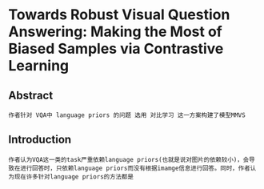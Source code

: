 # Towards Robust Visual Question Answering: Making the Most of Biased Samples via Contrastive Learning
## Abstract
    作者针对 VQA中 language priors 的问题 选用 对比学习 这一方案构建了模型MMVS

## Introduction
    作者认为VQA这一类的task严重依赖language priors(也就是说对图片的依赖较小)，会导致在进行回答时，只依赖language priors而没有根据imamge信息进行回答。同时，作者认为现在许多针对language priors的方法都是

